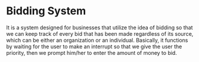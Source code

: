 # Bidding System
 It is a system designed for businesses that utilize the idea of bidding so that we can keep track of every bid that has been made regardless of its source, which can be either an organization or an individual. Basically, it functions by waiting for the user to make an interrupt so that we give the user the priority, then we prompt him/her to enter the amount of money to bid.
